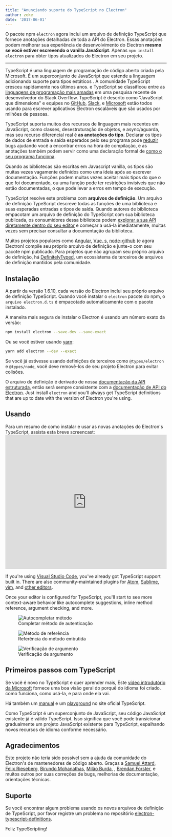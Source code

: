 ```yaml
---
title: "Anunciando suporte do TypeScript no Electron"
author: zeke
date: '2017-06-01'
---
```


O pacote npm `electron` agora inclui um arquivo de definição TypeScript que fornece anotações detalhadas de toda a API do Electron. Essas anotações podem melhorar sua experiência de desenvolvimento do Electron **mesmo se você estiver escrevendo o vanilla JavaScript**. Apenas `npm install electron` para obter tipos atualizados do Electron em seu projeto.

---

TypeScript é uma linguagem de programação de código aberto criada pela Microsoft. É um superconjunto de JavaScript que estende a linguagem adicionando suporte para tipos estáticos . A comunidade TypeScript cresceu rapidamente nos últimos anos. e TypeScript se classificou entre as [linguagens de programação mais amadas](https://stackoverflow.com/insights/survey/2017#technology-most-loved-dreaded-and-wanted-languages) em uma pesquisa recente de desenvolvedor do Stack Overflow.  TypeScript é descrito como "JavaScript que dimensiona" e equipes no [GitHub](https://githubengineering.com/how-four-native-developers-wrote-an-electron-app/), [Slack](https://slack.engineering/typescript-at-slack-a81307fa288d), e [Microsoft](https://github.com/Microsoft/vscode) estão todos usando para escrever aplicativos Electron escaláveis que são usados por milhões de pessoas.

TypeScript suporta muitos dos recursos de linguagem mais recentes em JavaScript, como classes, desestruturação de objetos, e async/aguarda, mas seu recurso diferencial real é **as anotações do tipo**. Declarar os tipos de dados de entrada e saída esperados pelo seu programa pode [reduzir](https://slack.engineering/typescript-at-slack-a81307fa288d) bugs ajudando você a encontrar erros na hora de compilação, e as anotações também podem servir como uma declaração formal de [como o seu programa funciona](https://staltz.com/all-js-libraries-should-be-authored-in-typescript.html).

Quando as bibliotecas são escritas em Javascript vanilla, os tipos são muitas vezes vagamente definidos como uma ideia após ao escrever documentação. Funções podem muitas vezes aceitar mais tipos do que o que foi documentado, ou uma função pode ter restrições invisíveis que não estão documentadas, o que pode levar a erros em tempo de execução.

TypeScript resolve este problema com **arquivos de definição**. Um arquivo de definição TypeScript descreve todas as funções de uma biblioteca e suas esperadas entradas e tipos de saída. Quando autores de biblioteca empacotam um arquivo de definição do TypeScript com sua biblioteca publicada, os consumidores dessa biblioteca podem [explorar a sua API diretamente dentro do seu editor](https://code.visualstudio.com/docs/editor/intellisense) e começar a usá-la imediatamente, muitas vezes sem precisar consultar a documentação da biblioteca.

Muitos projetos populares como [Angular](https://angularjs.org/), [Vue. s](http://vuejs.org/), [node-github](https://github.com/mikedeboer/node-github) (e agora Electron! compile seu próprio arquivo de definição e junte-o com seu pacote npm publicado. Para projetos que não agrupam seu próprio arquivo de definição, há [DefinitelyTyped](https://github.com/DefinitelyTyped/DefinitelyTyped), um ecossistema de terceiros de arquivos de definição mantidos pela comunidade.

## Instalação

A partir da versão 1.6.10, cada versão do Electron inclui seu próprio arquivo de definição TypeScript. Quando você instalar o `electron` pacote do npm, o `arquivo electron.d.ts` é empacotado automaticamente com o pacote instalado.

A maneira mais segura de [](https://electronjs.org/docs/tutorial/electron-versioning/) instalar o Electron é usando um número exato da versão:

```sh
npm install electron --save-dev --save-exact
```

Ou se você estiver usando [yarn](https://yarnpkg.com/lang/en/docs/migrating-from-npm/#toc-cli-commands-comparison):

```sh
yarn add electron --dev --exact
```

Se você já estivesse usando definições de terceiros como `@types/electron` e `@types/node`, você deve removê-los de seu projeto Electron para evitar colisões.

O arquivo de definição é derivado de nossa [documentação da API estruturada](https://electronjs.org/blog/2016/09/27/api-docs-json-schema), então será sempre consistente com a [documentação de API do Electron](https://electronjs.org/docs/api/). Just install `electron` and you'll always get TypeScript definitions that are up to date with the version of Electron you're using.

## Usando

Para um resumo de como instalar e usar as novas anotações do Electron's TypeScript, assista esta breve screencast: <iframe width="100%" height="420" src="https://www.youtube.com/embed/PJRag0rYQt8" frameborder="0" allowfullscreen mark="crwd-mark"></iframe>

If you're using [Visual Studio Code](https://code.visualstudio.com/), you've already got TypeScript support built in. There are also community-maintained plugins for [Atom](https://atom.io/packages/atom-typescript), [Sublime](https://github.com/Microsoft/TypeScript-Sublime-Plugin), [vim](https://github.com/Microsoft/TypeScript/wiki/TypeScript-Editor-Support#vim), and [other editors](https://www.typescriptlang.org/index.html#download-links).

Once your editor is configured for TypeScript, you'll start to see more context-aware behavior like autocomplete suggestions, inline method reference, argument checking, and more.

<figure>
  <img src="https://cloud.githubusercontent.com/assets/2289/26128017/f6318c20-3a3f-11e7-9c2c-401a32d1f9fb.png" alt="Autocompletar método">
  <figcaption>Completar método de autenticação</figcaption>
</figure>

<figure>
  <img src="https://cloud.githubusercontent.com/assets/2289/26128018/f6352600-3a3f-11e7-8d92-f0fb88ecc53e.png" alt="Método de referência">
  <figcaption>Referência do método embutida</figcaption>
</figure>

<figure>
  <img src="https://cloud.githubusercontent.com/assets/2289/26128021/f6b1ca0c-3a3f-11e7-8161-ce913268a9f0.png" alt="Verificação de argumento">
  <figcaption>Verificação de argumento</figcaption>
</figure>

## Primeiros passos com TypeScript

Se você é novo no TypeScript e quer aprender mais, Este [vídeo introdutório da Microsoft](http://video.ch9.ms/ch9/4ae3/062c336d-9cf0-498f-ae9a-582b87954ae3/B881_mid.mp4) fornece uma boa visão geral do porquê do idioma foi criado. como funciona, como usá-la, e para onde ela vai.

Há também um [manual](https://www.typescriptlang.org/docs/handbook/basic-types.html) e um [playground](https://www.typescriptlang.org/play/index.html) no site oficial TypeScript.

Como TypeScript é um superconjunto de JavaScript, seu código JavaScript existente já é válido TypeScript. Isso significa que você pode transicionar gradualmente um projeto JavaScript existente para TypeScript, espalhando novos recursos de idioma conforme necessário.

## Agradecimentos

Este projeto não teria sido possível sem a ajuda da comunidade do Electron's de mantenedores de código aberto. Graças a [Samuel Attard](https://github.com/MarshallOfSound), [Felix Rieseberg](https://github.com/felixrieseberg), [Birundo Mohanathas](https://github.com/poiru), [Milão Burda](https://github.com/miniak), , [Brendan Forster](https://github.com/shiftkey), e muitos outros por suas correções de bugs, melhorias de documentação, orientações técnicas.

## Suporte

Se você encontrar algum problema usando os novos arquivos de definição de TypeScript, por favor registre um problema no repositório [electron-typescript-definitions](https://github.com/electron/electron-typescript-definitions/issues).

Feliz TypeScripting!
